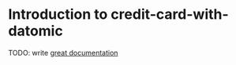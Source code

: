 # Introduction to credit-card-with-datomic

TODO: write [great documentation](http://jacobian.org/writing/what-to-write/)
